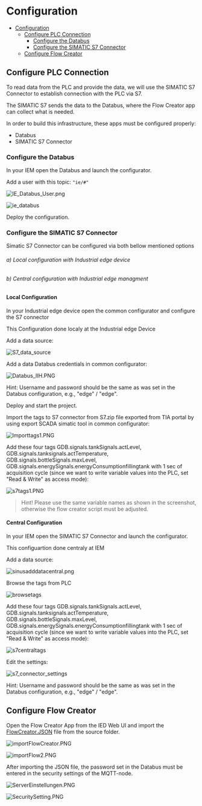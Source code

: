 # Configuration

- [Configuration](#configuration)
  - [Configure PLC Connection](#configure-plc-connection)
    - [Configure the Databus](#configure-the-databus)
    - [Configure the SIMATIC S7 Connector](#configure-the-simatic-s7-connector)
  - [Configure Flow Creator](#configure-flow-creator)

## Configure PLC Connection

To read data from the PLC and provide the data, we will use the SIMATIC S7 Connector to establish connection with the PLC via S7.

The SIMATIC S7 sends the data to the Databus, where the Flow Creator app can collect what is needed.

In order to build this infrastructure, these apps must be configured properly:

- Databus
- SIMATIC S7 Connector

### Configure the Databus

In your IEM open the Databus and launch the configurator.

Add a user with this topic:
`"ie/#"`

![IE_Databus_User.png](graphics/IE_Databus_User.png)

![ie_databus](graphics/IE_Databus.png)

Deploy the configuration.

### Configure the SIMATIC S7 Connector 

Simatic S7 Connector can be configured via both bellow mentioned options


###### a) Local configuration with Industrial edge device

###### b) Central configuration with Industrial edge managment 


#### Local Configuration

In your Industrial edge device open the common configurator and configure the S7 connector

This Configuration done localy at the Industrial edge Device

Add a data source:

![S7_data_source](graphics/S7_data_source.png)

Add a data Databus credentials in common configurator:

![Databus_IIH.PNG](graphics/Databus_IIH.PNG)

Hint: Username and password should be the same as was set in the Databus configuration, e.g., "edge" / "edge".

Deploy and start the project.

Import the tags to S7 connector from S7.zip file exported from TIA portal by using export SCADA simatic tool in common configurator:

![Importtags1.PNG](graphics/Importtags1.PNG)

Add these four tags GDB.signals.tankSignals.actLevel, GDB.signals.tanksignals.actTemperature, GDB.signals.bottleSignals.maxLevel, GDB.signals.energySignals.energyConsumptionfillingtank with 1 sec of acquisition cycle (since we want to write variable values into the PLC, set "Read & Write" as access mode): 

![s7tags1.PNG](graphics/s7tags1.PNG)

>Hint! Please use the same variable names as shown in the screenshot, otherwise the flow creator script must be adjusted.

#### Central Configuration

In your IEM open the SIMATIC S7 Connector and launch the configurator.

This configuartion done centraly at IEM 

Add a data source:

![sinusadddatacentral.png](graphics/sinusadddatacentral.png)


Browse the tags from PLC 


![browsetags](graphics/browsetags.PNG)



Add these four tags GDB.signals.tankSignals.actLevel, GDB.signals.tanksignals.actTemperature, GDB.signals.bottleSignals.maxLevel, GDB.signals.energySignals.energyConsumptionfillingtank with 1 sec of acquisition cycle (since we want to write variable values into the PLC, set "Read & Write" as access mode):  


![s7centraltags](graphics/s7centraltags.PNG)

Edit the settings:

![s7_connector_settings](graphics/S7_Connector_Settings.png)

Hint: Username and password should be the same as was set in the Databus configuration, e.g., "edge" / "edge".


## Configure Flow Creator

Open the Flow Creator App from the IED Web UI and import the [FlowCreator.JSON](../src/FlowCreator.json) file from the source folder.

![importFlowCreator.PNG](graphics/importFlowCreator.PNG)

![importFlow2.PNG](graphics/importFlow2.PNG)

After importing the JSON file, the password set in the Databus must be entered in the security settings of the MQTT-node.

![ServerEinstellungen.PNG](graphics/Server_einstellungen.PNG)

![SecuritySetting.PNG](graphics/SecuritySetting.PNG)




